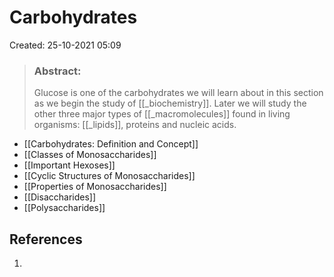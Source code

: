 # Carbohydrates
Created: 25-10-2021 05:09

> ### **Abstract:**
> Glucose is one of the carbohydrates we will learn about in this section as we begin the study of [[_biochemistry]]. Later we will study the other three major types of [[_macromolecules]] found in living organisms: [[_lipids]], proteins and nucleic acids.

* [[Carbohydrates: Definition and Concept]]
* [[Classes of Monosaccharides]]
* [[Important Hexoses]]
* [[Cyclic Structures of Monosaccharides]]
* [[Properties of Monosaccharides]]
* [[Disaccharides]]
* [[Polysaccharides]]


## References
1. 